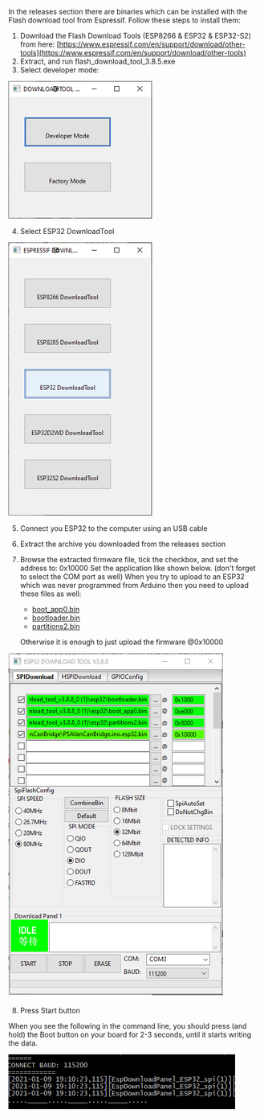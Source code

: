 In the releases section there are binaries which can be installed with the Flash download tool from Espressif. Follow these steps to install them:

1. Download the Flash Download Tools (ESP8266 & ESP32 & ESP32-S2) from here: [https://www.espressif.com/en/support/download/other-tools](https://www.espressif.com/en/support/download/other-tools)
2. Extract, and run flash_download_tool_3.8.5.exe
3. Select developer mode:

![components](../images/wiki/fw_install_01.png)

4. Select ESP32 DownloadTool

![components](../images/wiki/fw_install_02.png)

5. Connect you ESP32 to the computer using an USB cable

6. Extract the archive you downloaded from the releases section

7. Browse the extracted firmware file, tick the checkbox, and set the address to: 0x10000
Set the application like shown below. (don't forget to select the COM port as well)
    When you try to upload to an ESP32 which was never programmed from Arduino then you need to upload these files as well:
    * [boot_app0.bin](../bin/boot_app0.bin)
    * [bootloader.bin](../bin/bootloader.bin)
    * [partitions2.bin](../bin/partitions2.bin)

    Otherwise it is enough to just upload the firmware @0x10000

![components](../images/wiki/fw_install_03.png)

8. Press Start button

When you see the following in the command line, you should press (and hold) the Boot button on your board for 2-3 seconds, until it starts writing the data.

![components](../images/wiki/fw_install_04.png)